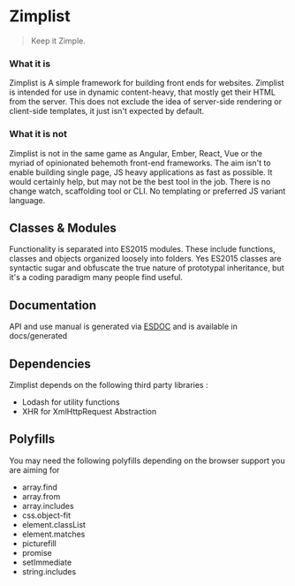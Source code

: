 Zimplist
======
>Keep it Zimple.

### What it is ### 
Zimplist is A simple framework for building front ends for websites. Zimplist is intended for use in dynamic content-heavy, that mostly get their HTML from the server. This does not exclude the idea of server-side rendering or client-side templates, it just isn't expected by default.

### What it is not ###
Zimplist is not in the same game as Angular, Ember, React, Vue or the myriad of opinionated behemoth front-end frameworks. The aim isn't to enable building single page, JS heavy applications as fast as possible. It would certainly help, but may not be the best tool in the job. There is no change watch, scaffolding tool or CLI. No templating or preferred JS variant language. 

## Classes & Modules ##
Functionality is separated into ES2015 modules. These include functions, classes and objects organized loosely into folders. Yes ES2015 classes are syntactic sugar and obfuscate the true nature of prototypal inheritance, but it's a coding paradigm many people find useful. 

## Documentation ##
API and use manual is generated via [ESDOC](https://esdoc.org) and is available in docs/generated

## Dependencies ##
Zimplist depends on the following third party libraries :

- Lodash for utility functions
- XHR for XmlHttpRequest Abstraction

## Polyfills ##
You may need the following polyfills depending on the browser support you are aiming for

- array.find
- array.from
- array.includes
- css.object-fit
- element.classList
- element.matches
- picturefill
- promise
- setImmediate
- string.includes
